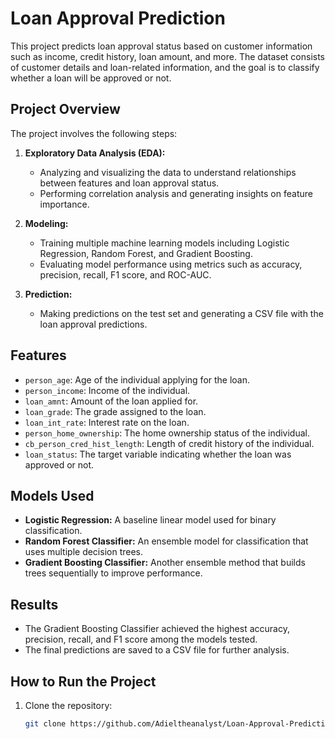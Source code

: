 # Loan Approval Prediction

This project predicts loan approval status based on customer information such as income, credit history, loan amount, and more. The dataset consists of customer details and loan-related information, and the goal is to classify whether a loan will be approved or not.

## Project Overview

The project involves the following steps:
1. **Exploratory Data Analysis (EDA):** 
   - Analyzing and visualizing the data to understand relationships between features and loan approval status.
   - Performing correlation analysis and generating insights on feature importance.
   
2. **Modeling:**
   - Training multiple machine learning models including Logistic Regression, Random Forest, and Gradient Boosting.
   - Evaluating model performance using metrics such as accuracy, precision, recall, F1 score, and ROC-AUC.

3. **Prediction:**
   - Making predictions on the test set and generating a CSV file with the loan approval predictions.

## Features

- `person_age`: Age of the individual applying for the loan.
- `person_income`: Income of the individual.
- `loan_amnt`: Amount of the loan applied for.
- `loan_grade`: The grade assigned to the loan.
- `loan_int_rate`: Interest rate on the loan.
- `person_home_ownership`: The home ownership status of the individual.
- `cb_person_cred_hist_length`: Length of credit history of the individual.
- `loan_status`: The target variable indicating whether the loan was approved or not.

## Models Used

- **Logistic Regression:** A baseline linear model used for binary classification.
- **Random Forest Classifier:** An ensemble model for classification that uses multiple decision trees.
- **Gradient Boosting Classifier:** Another ensemble method that builds trees sequentially to improve performance.

## Results

- The Gradient Boosting Classifier achieved the highest accuracy, precision, recall, and F1 score among the models tested.
- The final predictions are saved to a CSV file for further analysis.

## How to Run the Project

1. Clone the repository:
   ```bash
   git clone https://github.com/Adieltheanalyst/Loan-Approval-Prediction.git
